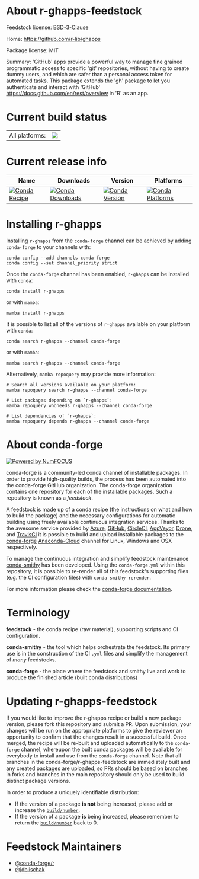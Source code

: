 About r-ghapps-feedstock
========================

Feedstock license: [BSD-3-Clause](https://github.com/conda-forge/r-ghapps-feedstock/blob/main/LICENSE.txt)

Home: https://github.com/r-lib/ghapps

Package license: MIT

Summary: 'GitHub' apps provide a powerful way to manage fine grained programmatic access to specific 'git' repositories, without having to create dummy users, and which are safer than a personal access token for automated tasks. This package extends the 'gh' package to let you authenticate and interact with 'GitHub' <https://docs.github.com/en/rest/overview> in 'R' as an app.

Current build status
====================


<table><tr><td>All platforms:</td>
    <td>
      <a href="https://dev.azure.com/conda-forge/feedstock-builds/_build/latest?definitionId=17919&branchName=main">
        <img src="https://dev.azure.com/conda-forge/feedstock-builds/_apis/build/status/r-ghapps-feedstock?branchName=main">
      </a>
    </td>
  </tr>
</table>

Current release info
====================

| Name | Downloads | Version | Platforms |
| --- | --- | --- | --- |
| [![Conda Recipe](https://img.shields.io/badge/recipe-r--ghapps-green.svg)](https://anaconda.org/conda-forge/r-ghapps) | [![Conda Downloads](https://img.shields.io/conda/dn/conda-forge/r-ghapps.svg)](https://anaconda.org/conda-forge/r-ghapps) | [![Conda Version](https://img.shields.io/conda/vn/conda-forge/r-ghapps.svg)](https://anaconda.org/conda-forge/r-ghapps) | [![Conda Platforms](https://img.shields.io/conda/pn/conda-forge/r-ghapps.svg)](https://anaconda.org/conda-forge/r-ghapps) |

Installing r-ghapps
===================

Installing `r-ghapps` from the `conda-forge` channel can be achieved by adding `conda-forge` to your channels with:

```
conda config --add channels conda-forge
conda config --set channel_priority strict
```

Once the `conda-forge` channel has been enabled, `r-ghapps` can be installed with `conda`:

```
conda install r-ghapps
```

or with `mamba`:

```
mamba install r-ghapps
```

It is possible to list all of the versions of `r-ghapps` available on your platform with `conda`:

```
conda search r-ghapps --channel conda-forge
```

or with `mamba`:

```
mamba search r-ghapps --channel conda-forge
```

Alternatively, `mamba repoquery` may provide more information:

```
# Search all versions available on your platform:
mamba repoquery search r-ghapps --channel conda-forge

# List packages depending on `r-ghapps`:
mamba repoquery whoneeds r-ghapps --channel conda-forge

# List dependencies of `r-ghapps`:
mamba repoquery depends r-ghapps --channel conda-forge
```


About conda-forge
=================

[![Powered by
NumFOCUS](https://img.shields.io/badge/powered%20by-NumFOCUS-orange.svg?style=flat&colorA=E1523D&colorB=007D8A)](https://numfocus.org)

conda-forge is a community-led conda channel of installable packages.
In order to provide high-quality builds, the process has been automated into the
conda-forge GitHub organization. The conda-forge organization contains one repository
for each of the installable packages. Such a repository is known as a *feedstock*.

A feedstock is made up of a conda recipe (the instructions on what and how to build
the package) and the necessary configurations for automatic building using freely
available continuous integration services. Thanks to the awesome service provided by
[Azure](https://azure.microsoft.com/en-us/services/devops/), [GitHub](https://github.com/),
[CircleCI](https://circleci.com/), [AppVeyor](https://www.appveyor.com/),
[Drone](https://cloud.drone.io/welcome), and [TravisCI](https://travis-ci.com/)
it is possible to build and upload installable packages to the
[conda-forge](https://anaconda.org/conda-forge) [Anaconda-Cloud](https://anaconda.org/)
channel for Linux, Windows and OSX respectively.

To manage the continuous integration and simplify feedstock maintenance
[conda-smithy](https://github.com/conda-forge/conda-smithy) has been developed.
Using the ``conda-forge.yml`` within this repository, it is possible to re-render all of
this feedstock's supporting files (e.g. the CI configuration files) with ``conda smithy rerender``.

For more information please check the [conda-forge documentation](https://conda-forge.org/docs/).

Terminology
===========

**feedstock** - the conda recipe (raw material), supporting scripts and CI configuration.

**conda-smithy** - the tool which helps orchestrate the feedstock.
                   Its primary use is in the construction of the CI ``.yml`` files
                   and simplify the management of *many* feedstocks.

**conda-forge** - the place where the feedstock and smithy live and work to
                  produce the finished article (built conda distributions)


Updating r-ghapps-feedstock
===========================

If you would like to improve the r-ghapps recipe or build a new
package version, please fork this repository and submit a PR. Upon submission,
your changes will be run on the appropriate platforms to give the reviewer an
opportunity to confirm that the changes result in a successful build. Once
merged, the recipe will be re-built and uploaded automatically to the
`conda-forge` channel, whereupon the built conda packages will be available for
everybody to install and use from the `conda-forge` channel.
Note that all branches in the conda-forge/r-ghapps-feedstock are
immediately built and any created packages are uploaded, so PRs should be based
on branches in forks and branches in the main repository should only be used to
build distinct package versions.

In order to produce a uniquely identifiable distribution:
 * If the version of a package **is not** being increased, please add or increase
   the [``build/number``](https://docs.conda.io/projects/conda-build/en/latest/resources/define-metadata.html#build-number-and-string).
 * If the version of a package **is** being increased, please remember to return
   the [``build/number``](https://docs.conda.io/projects/conda-build/en/latest/resources/define-metadata.html#build-number-and-string)
   back to 0.

Feedstock Maintainers
=====================

* [@conda-forge/r](https://github.com/conda-forge/r/)
* [@jdblischak](https://github.com/jdblischak/)


